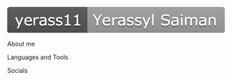 ![Header](https://github.com/yerass11/yerass11/blob/main/assets/%20.png)

About me

Languages and Tools

Socials
